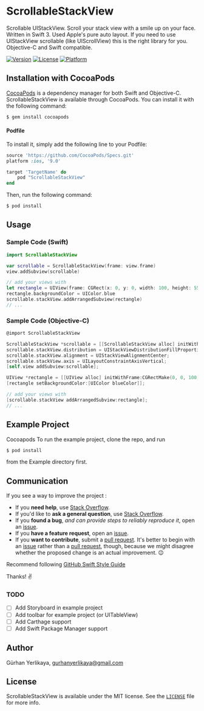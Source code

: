 # ScrollableStackView

Scrollable UIStackView. Scroll your stack view with a smile up on your face. Written in Swift 3. Used Apple's pure auto layout. If you need to use UIStackView scrollable (like UIScrollView) this is the right library for you. Objective-C and Swift compatible.

<!---->
<!--[![CI Status](http://img.shields.io/travis/Gürhan Yerlikaya/ScrollableStackView.svg?style=flat)](https://travis-ci.org/Gürhan Yerlikaya/ScrollableStackView)-->

[![Version](https://img.shields.io/cocoapods/v/ScrollableStackView.svg?style=flat)](http://cocoapods.org/pods/ScrollableStackView)
[![License](https://img.shields.io/cocoapods/l/ScrollableStackView.svg?style=flat)](http://cocoapods.org/pods/ScrollableStackView)
[![Platform](https://img.shields.io/cocoapods/p/ScrollableStackView.svg?style=flat)](http://cocoapods.org/pods/ScrollableStackView)

## Installation with CocoaPods

[CocoaPods](http://cocoapods.org) is a dependency manager for both Swift and Objective-C. ScrollableStackView is available through CocoaPods. You can install it with the following command:

```bash
$ gem install cocoapods
```
 
#### Podfile

To install it, simply add the following line to your Podfile:

```ruby
source 'https://github.com/CocoaPods/Specs.git'
platform :ios, '9.0'

target 'TargetName' do
    pod "ScrollableStackView"
end
```
Then, run the following command:

```bash
$ pod install
```

## Usage
### Sample Code (Swift)

```swift
import ScrollableStackView

var scrollable = ScrollableStackView(frame: view.frame)
view.addSubview(scrollable)

// add your views with 
let rectangle = UIView(frame: CGRect(x: 0, y: 0, width: 100, height: 55))
rectangle.backgroundColor = UIColor.blue
scrollable.stackView.addArrangedSubview(rectangle)
// ...
```

### Sample Code (Objective-C)

```objective-c
@import ScrollableStackView

ScrollableStackView *scrollable = [[ScrollableStackView alloc] initWithFrame:self.view.frame];
scrollable.stackView.distribution = UIStackViewDistributionFillProportionally;
scrollable.stackView.alignment = UIStackViewAlignmentCenter;
scrollable.stackView.axis = UILayoutConstraintAxisVertical;
[self.view addSubview:scrollable];

UIView *rectangle = [[UIView alloc] initWithFrame:CGRectMake(0, 0, 100, 55)];
[rectangle setBackgroundColor:[UIColor blueColor]];

// add your views with
[scrollable.stackView addArrangedSubview:rectangle]; 
// ...
```

## Example Project

Cocoapods
To run the example project, clone the repo, and run 

```bash
$ pod install
``` 

from the Example directory first.    

<!--## Code Snippets-->
<!--## Wish List -->
<!--## Requirements-->


## Communication

If you see a way to improve the project :

- If you **need help**, use [Stack Overflow](http://stackoverflow.com).
- If you'd like to **ask a general question**, use [Stack Overflow](http://stackoverflow.com).
- If you **found a bug**, _and can provide steps to reliably reproduce it_, open an [issue][].
- If you **have a feature request**, open an [issue][].
- If you **want to contribute**, submit a [pull request]. It's better to begin with an [issue][] rather than a [pull request], though, because we might disagree whether the proposed change is an actual improvement. :wink:

Recommend following [GitHub Swift Style Guide][]

Thanks! :v:

[issue]: https://github.com/gurhub/ScrollableStackView/issues
[pull request]: https://github.com/gurhub/ScrollableStackView/pulls
[GitHub Swift Style Guide]: https://github.com/github/swift-style-guide

### TODO

- [ ] Add Storyboard in example project
- [ ] Add toolbar for example project (or UITableView)
- [ ] Add Carthage support
- [ ] Add Swift Package Manager support

## Author

Gürhan Yerlikaya, gurhanyerlikaya@gmail.com

## License

ScrollableStackView is available under the MIT license. See the [`LICENSE`](LICENSE) file for more info.
